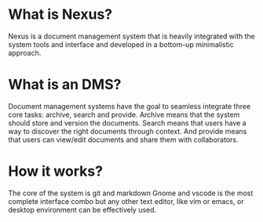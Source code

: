 # What is Nexus?
Nexus is a document management system that is heavily integrated with the system tools and interface and developed in a bottom-up minimalistic approach.

# What is an DMS?
Document management systems have the goal to seamless integrate three core tasks: archive, search and provide. Archive means that the system should store and version the documents. Search means that users have a way to discover the right documents through context. And provide means that users can view/edit documents and share them with collaborators.

# How it works?
The core of the system is git and markdown Gnome and vscode is the most complete interface combo but any other text editor, like vim or emacs, or desktop environment can be effectively used.

